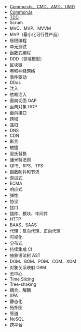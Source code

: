
* [CommonJs、CMD、AMD、UMD](./src/glossary/commonjs-cmd-amd-umd.md)
* [CommonJs](./src/glossary/commonjs.md)
* [TDD](./src/glossary/tdd.md)
* Scrum
* MVC、MVP、MVVM
* MVP（最小化可行性产品）
* 极限编程
* 单元测试
* 函数式编程
* DDD（领域模型）
* 区块链
* 卷积神经网络
* 事件驱动
* DDos
* 注入
* 依赖注入
* 面向切面 OAP
* 面向对象 OOP
* 面向接口
* 跨域
* 递归
* DNS
* CDN
* 断言
* 敏捷
* 里氏替换
* 迪米特法则
* QPS、RPS、TPS
* 函数防抖和节流
* 渐进式
* ECMA
* 响应式
* 弹性
* 协议
* 接口
* 插件、模块、中间件
* HTTP
* BAAS、SAAS
* 代理：反向代理、正向代理
* 可视化
* 分布式
* 持续集成 CI
* 抽象语法树 AST
* DOM、BOM、POM、COM、XOM
* 对象关系映射 ORM
* 去中心
* Time Slicing
* Tree-shaking
* 耦合、解耦
* SPA
* 静态化
* 拓扑图
* 管道
* NoSQL
* 跨平台